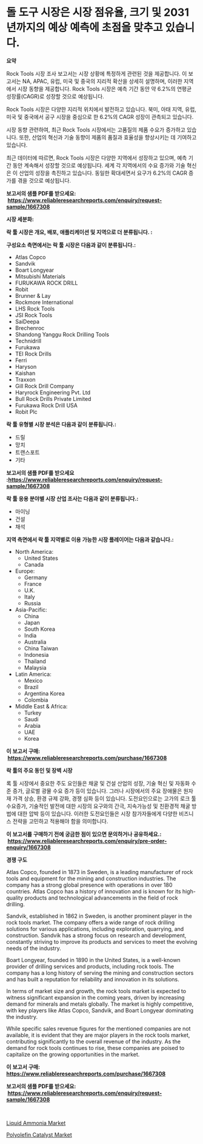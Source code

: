 <p><h1>돌 도구 시장은 시장 점유율, 크기 및 2031년까지의 예상 예측에 초점을 맞추고 있습니다.</h1></p><p><strong>요약</strong></p>
<p><p>Rock Tools 시장 조사 보고서는 시장 상황에 특정하게 관련된 것을 제공합니다. 이 보고서는 NA, APAC, 유럽, 미국 및 중국의 지리적 확산을 상세히 설명하며, 이러한 지역에서 시장 동향을 제공합니다. Rock Tools 시장은 예측 기간 동안 약 6.2%의 연평균 성장률(CAGR)로 성장할 것으로 예상됩니다.</p><p>Rock Tools 시장은 다양한 지리적 위치에서 발전하고 있습니다. 북미, 아태 지역, 유럽, 미국 및 중국에서 공구 시장을 중심으로 한 6.2%의 CAGR 성장이 관측되고 있습니다.</p><p>시장 동향 관련하여, 최근 Rock Tools 시장에서는 고품질의 제품 수요가 증가하고 있습니다. 또한, 산업의 혁신과 기술 동향이 제품의 품질과 효율성을 향상시키는 데 기여하고 있습니다.</p><p>최근 데이터에 따르면, Rock Tools 시장은 다양한 지역에서 성장하고 있으며, 예측 기간 동안 계속해서 성장할 것으로 예상됩니다. 세계 각 지역에서의 수요 증가와 기술 혁신은 이 산업의 성장을 촉진하고 있습니다. 동일한 확대세면서 요구가 6.2%의 CAGR 증가를 겪을 것으로 예상됩니다.</p></p>
<p><strong>보고서의 샘플 PDF를 받으세요: &nbsp;<a href="https://www.reliableresearchreports.com/enquiry/request-sample/1667308">https://www.reliableresearchreports.com/enquiry/request-sample/1667308</a></strong></p>
<p><strong>시장 세분화:</strong></p>
<p><strong> 락 툴 시장은 개요, 배포, 애플리케이션 및 지역으로 더 분류됩니다. :</strong></p>
<p><strong>구성요소 측면에서는 락 툴 시장은 다음과 같이 분류됩니다.:</strong></p>
<p><ul><li>Atlas Copco</li><li>Sandvik</li><li>Boart Longyear</li><li>Mitsubishi Materials</li><li>FURUKAWA ROCK DRILL</li><li>Robit</li><li>Brunner & Lay</li><li>Rockmore International</li><li>LHS Rock Tools</li><li>JSI Rock Tools</li><li>SaiDeepa</li><li>Brechenroc</li><li>Shandong Yanggu Rock Drilling Tools</li><li>Technidrill</li><li>Furukawa</li><li>TEI Rock Drills</li><li>Ferri</li><li>Haryson</li><li>Kaishan</li><li>Traxxon</li><li>Gill Rock Drill Company</li><li>Haryrock Engineering Pvt. Ltd</li><li>Bull Rock Drills Private Limited</li><li>Furukawa Rock Drill USA</li><li>Robit Plc</li></ul></p>
<p><strong> 락 툴 유형별 시장 분석은 다음과 같이 분류됩니다.:</strong></p>
<p><ul><li>드릴</li><li>망치</li><li>트랜스포트</li><li>기타</li></ul></p>
<p><strong>보고서의 샘플 PDF를 받으세요 :<a href="https://www.reliableresearchreports.com/enquiry/request-sample/1667308">https://www.reliableresearchreports.com/enquiry/request-sample/1667308</a></strong></p>
<p><strong> 락 툴 응용 분야별 시장 산업 조사는 다음과 같이 분류됩니다.:</strong></p>
<p><ul><li>마이닝</li><li>건설</li><li>채석</li></ul></p>
<p><strong>지역 측면에서 락 툴 지역별로 이용 가능한 시장 플레이어는 다음과 같습니다.:</strong></p>
<p><ul>
    <li>
        North America:
        <ul>
            <li>United States</li>
            <li>Canada</li>
        </ul>
    </li>
    <li>
        Europe:
        <ul>
            <li>Germany</li>
            <li>France</li>
            <li>U.K.</li>
            <li>Italy</li>
            <li>Russia</li>
        </ul>
    </li>
    <li>
        Asia-Pacific:
        <ul>
            <li>China</li>
            <li>Japan</li>
            <li>South Korea</li>
            <li>India</li>
            <li>Australia</li>
            <li>China Taiwan</li>
            <li>Indonesia</li>
            <li>Thailand</li>
            <li>Malaysia</li>
        </ul>
    </li>
    <li>
        Latin America:
        <ul>
            <li>Mexico</li>
            <li>Brazil</li>
            <li>Argentina Korea</li>
            <li>Colombia</li>
        </ul>
    </li>
    <li>
        Middle East & Africa:
        <ul>
            <li>Turkey</li>
            <li>Saudi</li>
            <li>Arabia</li>
            <li>UAE</li>
            <li>Korea</li>
        </ul>
    </li>
    </ul></p>
<p><strong>이 보고서 구매: &nbsp;<a href="https://www.reliableresearchreports.com/purchase/1667308">https://www.reliableresearchreports.com/purchase/1667308</a></strong></p>
<p><strong>락 툴의 주요 동인 및 장벽 시장</strong></p>
<p><p>록 툴 시장에서 중요한 주도 요인들은 채굴 및 건설 산업의 성장, 기술 혁신 및 자동화 수준 증가, 글로벌 광물 수요 증가 등이 있습니다. 그러나 시장에서의 주요 장애물은 원자재 가격 상승, 환경 규제 강화, 경쟁 심화 등이 있습니다. 도전요인으로는 고가의 로크 툴 수요증가, 기술적인 발전에 대한 시장의 요구와의 간극, 지속가능성 및 친환경적 채굴 방법에 대한 압박 등이 있습니다. 이러한 도전요인들은 시장 참가자들에게 다양한 비즈니스 전략을 고민하고 적용해야 함을 의미합니다.</p></p>
<p><strong>이 보고서를 구매하기 전에 궁금한 점이 있으면 문의하거나 공유하세요.: &nbsp;<a href="https://www.reliableresearchreports.com/enquiry/pre-order-enquiry/1667308">https://www.reliableresearchreports.com/enquiry/pre-order-enquiry/1667308</a></strong></p>
<p><strong>경쟁 구도</strong></p>
<p><p>Atlas Copco, founded in 1873 in Sweden, is a leading manufacturer of rock tools and equipment for the mining and construction industries. The company has a strong global presence with operations in over 180 countries. Atlas Copco has a history of innovation and is known for its high-quality products and technological advancements in the field of rock drilling.</p><p>Sandvik, established in 1862 in Sweden, is another prominent player in the rock tools market. The company offers a wide range of rock drilling solutions for various applications, including exploration, quarrying, and construction. Sandvik has a strong focus on research and development, constantly striving to improve its products and services to meet the evolving needs of the industry.</p><p>Boart Longyear, founded in 1890 in the United States, is a well-known provider of drilling services and products, including rock tools. The company has a long history of serving the mining and construction sectors and has built a reputation for reliability and innovation in its solutions.</p><p>In terms of market size and growth, the rock tools market is expected to witness significant expansion in the coming years, driven by increasing demand for minerals and metals globally. The market is highly competitive, with key players like Atlas Copco, Sandvik, and Boart Longyear dominating the industry.</p><p>While specific sales revenue figures for the mentioned companies are not available, it is evident that they are major players in the rock tools market, contributing significantly to the overall revenue of the industry. As the demand for rock tools continues to rise, these companies are poised to capitalize on the growing opportunities in the market.</p></p>
<p><strong>이 보고서 구매: &nbsp; <a href="https://www.reliableresearchreports.com/purchase/1667308">https://www.reliableresearchreports.com/purchase/1667308</a></strong></p>
<p><strong>보고서의 샘플 PDF를 받으세요: &nbsp;<a href="https://www.reliableresearchreports.com/enquiry/request-sample/1667308">https://www.reliableresearchreports.com/enquiry/request-sample/1667308</a></strong><strong></strong></p>
<p>&nbsp;</p>
<p><p><a href="https://fuschia-pecorino-a6d.notion.site/Global-Liquid-Ammonia-Market-Size-and-Market-Trends-Insights-and-Projections-from-2024-to-2031-f8647c9d33c840fb8a2e02dd30634475">Liquid Ammonia Market</a></p><p><a href="https://changeable-paste-463.notion.site/Polyolefin-Catalyst-Market-Size-Furnishes-Valuable-Information-Encompassing-Market-Share-Market-Tre-c49f46d660f049389ef96dc652f95737">Polyolefin Catalyst Market</a></p></p>